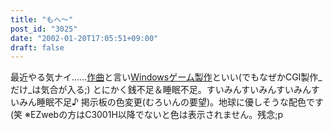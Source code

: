 ```yaml
---
title: "もへ～"
post_id: "3025"
date: "2002-01-20T17:05:51+09:00"
draft: false
---
```



最近やる気ナイ……[作曲](/category/products/musics)と言い[Windowsゲーム製作](/category/products/apps)といい(でもなぜかCGI製作_だけ_は気合が入る;) とにかく銭不足＆睡眠不足。すいみんすいみんすいみんすいみん睡眠不足♪  掲示板の色変更(むろいんの要望)。地球に優しそうな配色です(笑 ※EZwebの方はC3001H以降でないと色は表示されません。残念;p
